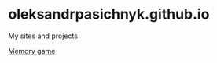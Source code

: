 # oleksandrpasichnyk.github.io

My sites and projects

[Memory game](https://oleksandrpasichnyk.github.io/memory_game/)
